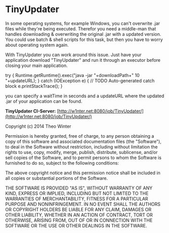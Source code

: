 TinyUpdater
===========

In some operating systems, for example Windows, you can't overwrite .jar files while they're being executed. Therefor you need a middle-man that handles downloading & overwriting the original .jar with a updated version. You could use batch & shell scripts for this task, but then you have to worry about operating system again.

With TinyUpdater you can work around this issue. Just have your application download "TinyUpdater" and run it through an executor before closing your main application.

  try {
			Runtime.getRuntime().exec("java -jar "+downloadPath+" 10 "+updateURL);
		} catch (IOException e) {
			// TODO Auto-generated catch block
			e.printStackTrace();
		}
		
you can specify a waitTime in seconds and a updateURL where the updated .jar of your application can be found.

**TinyUpdater CI-Server:** [http://w1nter.net:8080/job/TinyUpdater/](http://w1nter.net:8080/job/TinyUpdater/)

Copyright (c) 2014 Theo Winter

Permission is hereby granted, free of charge, to any person obtaining a copy
of this software and associated documentation files (the "Software"), to deal
in the Software without restriction, including without limitation the rights
to use, copy, modify, merge, publish, distribute, sublicense, and/or sell
copies of the Software, and to permit persons to whom the Software is
furnished to do so, subject to the following conditions:

The above copyright notice and this permission notice shall be included in
all copies or substantial portions of the Software.

THE SOFTWARE IS PROVIDED "AS IS", WITHOUT WARRANTY OF ANY KIND, EXPRESS OR
IMPLIED, INCLUDING BUT NOT LIMITED TO THE WARRANTIES OF MERCHANTABILITY,
FITNESS FOR A PARTICULAR PURPOSE AND NONINFRINGEMENT. IN NO EVENT SHALL THE
AUTHORS OR COPYRIGHT HOLDERS BE LIABLE FOR ANY CLAIM, DAMAGES OR OTHER
LIABILITY, WHETHER IN AN ACTION OF CONTRACT, TORT OR OTHERWISE, ARISING FROM,
OUT OF OR IN CONNECTION WITH THE SOFTWARE OR THE USE OR OTHER DEALINGS IN
THE SOFTWARE.
